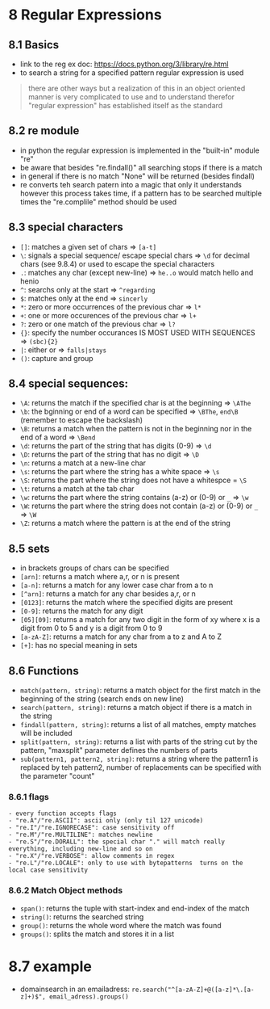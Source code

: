 # 8 Regular Expressions
## 8.1 Basics
- link to the reg ex doc: https://docs.python.org/3/library/re.html
- to search a string for a specified pattern regular expression is used
> there are other ways but a realization of this in an object oriented manner is very complicated to use and to understand therefor "regular expression" has established itself as the standard

## 8.2 re module
- in python the regular expression is implemented in the "built-in" module "re"
- be aware that besides "re.findall()" all searching stops if there is a match
- in general if there is no match "None" will be returned (besides findall)
- re converts teh search patern into a magic that only it understands however this process takes time, if a pattern has to be searched multiple times the "re.complile" method should be used

## 8.3 special characters
- ``[]``: matches a given set of chars => ``[a-t]``
- ``\``: signals a special sequence/ escape special chars => ``\d`` for decimal chars (see 9.8.4) or used to escape the special characters
- ``.``: matches any char (except new-line) => ``he..o`` would match hello and henio
- ``^``: searchs only at the start => ``^regarding``
- ``$``: matches only at the end => ``sincerly``
- ``*``: zero or more occurrences of the previous char => ``l*``
- ``+``: one or more occurences of the previous char => ``l+``
- ``?``: zero or one match of the previous char => ``l?`` 
- ``{}``: specify the number occurances IS MOST USED WITH SEQUENCES => ``(sbc){2}``
- ``|``: either or => ``falls|stays``
- ``()``: capture and group

## 8.4 special sequences:
- ``\A``: returns the match if the specified char is at the beginning => ``\AThe``
- ``\b``: the bginning or end of a word can be specified => ``\BThe``, ``end\B`` (remember to escape the backslash)
- ``\B``: returns a match when the pattern is not in the beginning nor in the end of a word => ``\Bend``
- ``\d``: returns the part of the string that has digits (0-9) => ``\d``
- ``\D``: returns the part of the string that has no digit => ``\D``
- ``\n``: returns a match at a new-line char
- ``\s``: returns the part where the string has a white space => ``\s``
- ``\S``: returns the part where the string does not have a whitespce = ``\S``
- ``\t``: returns a match at the tab char
- ``\w``: returns the part where the string contains (a-z) or (0-9) or ``_`` => ``\w``
- ``\W``: returns the part where the string does not contain (a-z) or (0-9) or ``_`` => ``\W``
- ``\Z``: returns a match where the pattern is at the end of the string

## 8.5 sets
- in brackets groups of chars can be specified
- ``[arn]``: returns a match where a,r, or n is present
- ``[a-n]``: returns a match for any lower case char from a to n
- ``[^arn]``: returns a match for any char besides a,r, or n
- ``[0123]``: returns the match where the specified digits are present
- ``[0-9]``: returns the match for any digit
- ``[05][09]``: returns a match for any two digit in the form of xy where x is a digit from 0 to 5 and y is a digit from 0 to 9
- ``[a-zA-Z]``: returns a match for any char from a to z and A to Z
- ``[+]``: has no special meaning in sets

## 8.6 Functions
- ``match(pattern, string)``: returns a match object for the first match in the beginning of the string (search ends on new line)
- ``search(pattern, string)``: returns a match object if there is a match in the string
- ``findall(pattern, string)``: returns a list of all matches, empty matches will be included
- ``split(pattern, string)``: returns a list with parts of the string cut by the pattern, "maxsplit" parameter defines the numbers of parts
- ``sub(pattern1, pattern2, string)``: returns a string where the pattern1 is replaced by teh pattern2, number of replacements can be specified with the parameter "count"
### 8.6.1 flags
	- every function accepts flags
	- "re.A"/"re.ASCII": ascii only (only til 127 unicode)
	- "re.I"/"re.IGNORECASE": case sensitivity off
	- "re.M"/"re.MULTILINE": matches newline
	- "re.S"/"re.DORALL": the special char "." will match really everything, including new-line and so on
	- "re.X"/"re.VERBOSE": allow comments in regex
	- "re.L"/"re.LOCALE": only to use with bytepatterns  turns on the local case sensitivity

### 8.6.2 Match Object methods
- ``span()``: returns the tuple with start-index and end-index of the match
- ``string()``: returns the searched string
- ``group()``: returns the whole word where the match was found
- ``groups()``: splits the match and stores it in a list

# 8.7 example
- domainsearch in an emailadress: ``re.search("^[a-zA-Z]+@([a-z]*\.[a-z]+)$", email_adress).groups()``